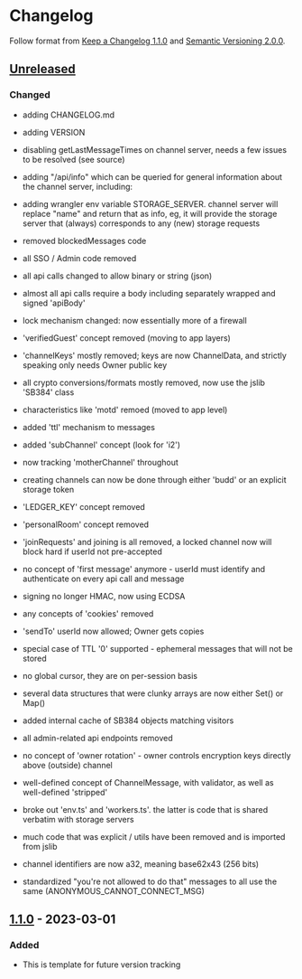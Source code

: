 # Changelog

Follow format from [Keep a Changelog 1.1.0](https://keepachangelog.com/en/1.1.0/) and [Semantic Versioning 2.0.0](https://semver.org/spec/v2.0.0.html).

## [Unreleased]

### Changed

- adding CHANGELOG.md

- adding VERSION

- disabling getLastMessageTimes on channel server, needs
  a few issues to be resolved (see source)

- adding "/api/info" which can be queried for general
  information about the channel server, including:

- adding wrangler env variable STORAGE_SERVER. channel
  server will replace "name" and return that as info,
  eg, it will provide the storage server that (always)
  corresponds to any (new) storage requests

- removed blockedMessages code

- all SSO / Admin code removed

- all api calls changed to allow binary or string (json)

- almost all api calls require a body including separately
  wrapped and signed 'apiBody'

- lock mechanism changed: now essentially more of a firewall

- 'verifiedGuest' concept removed (moving to app layers)

- 'channelKeys' mostly removed; keys are now ChannelData,
  and strictly speaking only needs Owner public key

- all crypto conversions/formats mostly removed, now
  use the jslib 'SB384' class

- characteristics like 'motd' remoed (moved to app level)

- added 'ttl' mechanism to messages

- added 'subChannel' concept (look for 'i2')

- now tracking 'motherChannel' throughout

- creating channels can now be done through either 'budd'
  or an explicit storage token

- 'LEDGER_KEY' concept removed

- 'personalRoom' concept removed

- 'joinRequests' and joining is all removed, a locked
  channel now will block hard if userId not pre-accepted

- no concept of 'first message' anymore - userId must
  identify and authenticate on every api call and message

- signing no longer HMAC, now using ECDSA

- any concepts of 'cookies' removed

- 'sendTo' userId now allowed; Owner gets copies

- special case of TTL '0' supported - ephemeral messages
  that will not be stored

- no global cursor, they are on per-session basis

- several data structures that were clunky arrays
  are now either Set() or Map()

- added internal cache of SB384 objects matching visitors

- all admin-related api endpoints removed

- no concept of 'owner rotation' - owner controls
  encryption keys directly above (outside) channel

- well-defined concept of ChannelMessage, with
  validator, as well as well-defined 'stripped'

- broke out 'env.ts' and 'workers.ts'.  the latter
  is code that is shared verbatim with storage servers

- much code that was explicit / utils have been
  removed and is imported from jslib

- channel identifiers are now a32, meaning base62x43
  (256 bits)

- standardized "you're not allowed to do that" messages
  to all use the same (ANONYMOUS_CANNOT_CONNECT_MSG)

## [1.1.0] - 2023-03-01

### Added

- This is template for future version tracking

[Unreleased]: https://github.com/384co/snackabra-jslib/compare/v0.6.5...development
[1.1.0]: https://github.com/384co/snackabra-jslib/compare/v1.0.1...v1.1.0
